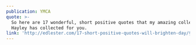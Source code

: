 ```yaml
---
publication: YMCA
quote: >-
  So here are 17 wonderful, short positive quotes that my amazing colleague
  Hayley has collected for you. 
link: 'http://edlester.com/17-short-positive-quotes-will-brighten-day/§§'
---
```


